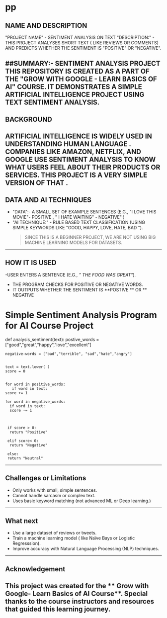 # pp
##  NAME AND DESCRIPTION
"PROJECT NAME" - SENTIMENT ANALYSIS ON TEXT 
"DESCRIPTION:" - THIS PROJECT ANALYSES SHORT TEXT ( LIKE REVIEWS OR COMMENTS) AND PREDICTS WHETHER THE SENTIMENT IS "POSITIVE" OR "NEGATIVE".

##SUMMARY:-
  SENTIMENT ANALYSIS PROJECT
THIS REPOSITORY IS CREATED AS A PART OF THE "GROW WITH GOOGLE - LEARN BASICS OF AI" COURSE.
IT DEMONSTRATES A SIMPLE ARTIFICIAL INTELLIGENCE PROJECT USING TEXT SENTIMENT ANALYSIS.
-----------------------

##  BACKGROUND
ARTIFICIAL INTELLIGENCE IS WIDELY USED IN UNDERSTANDING HUMAN LANGUAGE . COMPANIES LIKE AMAZON, NETFLIX, AND GOOGLE USE SENTIMENT ANALYSIS TO KNOW WHAT USERS FEEL ABOUT THEIR PRODUCTS OR SERVICES.
THIS PROJECT IS A VERY SIMPLE VERSION OF THAT . 
-------------

##  DATA AND AI TECHNIQUES
- "DATA":- A SMALL SET OF EXAMPLE SENTENCES (E.G., "I LOVE THIS MOVIE"- POSITIVE ,  " I HATE WAITING" - NEGATIVE" )
- "AI TECHNIQUE:" - RULE BASED TEXT CLASSIFICATION (USING SIMPLE KEYWORDS LIKE "GOOD, HAPPY, LOVE, HATE, BAD ").
  > SINCE THIS IS A BEGINNER PROJECT, WE ARE NOT USING BIG MACHINE LEARNING MODELS FOR DATASETS.
--------------

##  HOW IT IS USED 
-USER ENTERS A SENTENCE  (E.G.,  *” THE FOOD WAS GREAT”*).
- THE PROGRAM CHECKS FOR POSITIVE OR NEGATIVE WORDS.
- IT OUTPUTS WHETHER THE SENTIMENT IS **POSTIVE ** OR ** NEGATIVE


# Simple Sentiment Analysis Program for AI Course Project


def analysis_sentiment(text):
    postive_words = ["good","great","happy","love","excellent"]
    
    negative-words = ["bad","terrible", "sad","hate","angry"]


    text = text.lower( )
    score = 0
    

    for word in positive_words:
       if word in text:
	score += 1

    for word in negative_words:
      if word in text:
      score -= 1

  

     if score > 0:
      return "Positive"
     
     elif score< 0:
      return "Negative"

     else:
     return "Neutral"
--------------

##   Challenges or Limitations
-	Only works with small, simple sentences.
-	Cannot handle sarcasm or complex text.
-	Uses basic keyword matching (not advanced ML or Deep learning.)
------------

##  What  next
-	Use a large dataset of reviews or  tweets.
-	Train a machine learning model ( like Naïve Bays or Logistic Regresssion).
-	Improve accuracy with Natural Language Processing (NLP) techniques.

--------------
##  Acknowledgement
This project was created for the  ** Grow with Google- Learn Basics of AI Course**.
Special thanks to the course instructors and resources that guided this learning journey.
--------------

  
